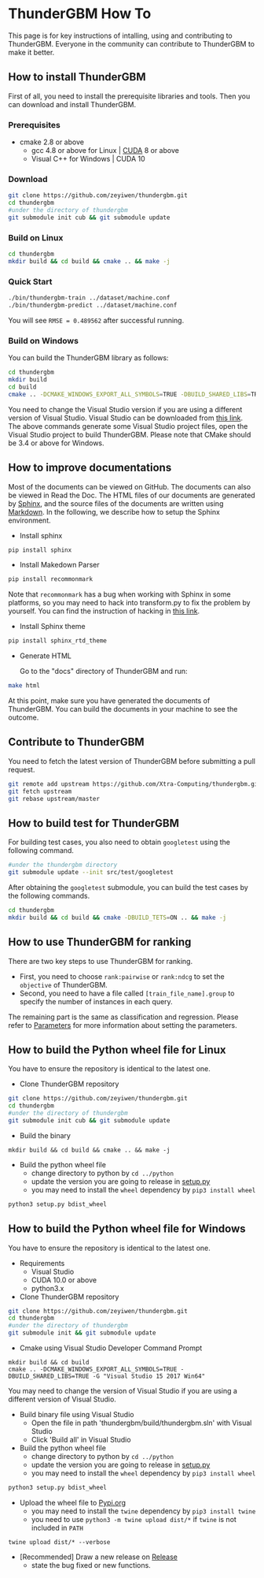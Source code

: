 ThunderGBM How To
======
This page is for key instructions of intalling, using and contributing to ThunderGBM. Everyone in the community can contribute to ThunderGBM to make it better.

## How to install ThunderGBM
First of all, you need to install the prerequisite libraries and tools. Then you can download and install ThunderGBM. 
### Prerequisites
* cmake 2.8 or above
    * gcc 4.8 or above for Linux | [CUDA](https://developer.nvidia.com/cuda-downloads) 8 or above
    * Visual C++ for Windows | CUDA 10


### Download
```bash
git clone https://github.com/zeyiwen/thundergbm.git
cd thundergbm
#under the directory of thundergbm
git submodule init cub && git submodule update
```
### Build on Linux 
```bash
cd thundergbm
mkdir build && cd build && cmake .. && make -j
```

### Quick Start
```bash
./bin/thundergbm-train ../dataset/machine.conf
./bin/thundergbm-predict ../dataset/machine.conf
```
You will see `RMSE = 0.489562` after successful running.

### Build on Windows
You can build the ThunderGBM library as follows:
```bash
cd thundergbm
mkdir build
cd build
cmake .. -DCMAKE_WINDOWS_EXPORT_ALL_SYMBOLS=TRUE -DBUILD_SHARED_LIBS=TRUE -G "Visual Studio 15 2017 Win64"
```
You need to change the Visual Studio version if you are using a different version of Visual Studio. Visual Studio can be downloaded from [this link](https://www.visualstudio.com/vs/). The above commands generate some Visual Studio project files, open the Visual Studio project to build ThunderGBM. Please note that CMake should be 3.4 or above for Windows.

## How to improve documentations
Most of the documents can be viewed on GitHub. The documents can also be viewed in Read the Doc. The HTML files of our documents are generated by [Sphinx](http://www.sphinx-doc.org/en/stable/), and the source files of the documents are written using [Markdown](http://commonmark.org/). In the following, we describe how to setup the Sphinx environment.

* Install sphinx
```bash
pip install sphinx
```

* Install Makedown Parser
```bash
pip install recommonmark
```
Note that ```recommonmark``` has a bug when working with Sphinx in some platforms, so you may need to hack into transform.py to fix the problem by yourself. You can find the instruction of hacking in [this link](https://github.com/sphinx-doc/sphinx/issues/3800).

* Install Sphinx theme
```bash
pip install sphinx_rtd_theme
```

* Generate HTML

   Go to the "docs" directory of ThunderGBM and run:
```bash
make html
```

At this point, make sure you have generated the documents of ThunderGBM. You can build the documents in your machine to see the outcome.

## Contribute to ThunderGBM
You need to fetch the latest version of ThunderGBM before submitting a pull request.
```bash
git remote add upstream https://github.com/Xtra-Computing/thundergbm.git
git fetch upstream
git rebase upstream/master
```

## How to build test for ThunderGBM
For building test cases, you also need to obtain ``googletest`` using the following command.
```bash
#under the thundergbm directory
git submodule update --init src/test/googletest
```
After obtaining the ``googletest`` submodule, you can build the test cases by the following commands.
```bash
cd thundergbm
mkdir build && cd build && cmake -DBUILD_TETS=ON .. && make -j
```

## How to use ThunderGBM for ranking

There are two key steps to use ThunderGBM for ranking.
* First, you need to choose ``rank:pairwise`` or ``rank:ndcg`` to set the ``objective`` of ThunderGBM.
* Second, you need to have a file called ``[train_file_name].group`` to specify the number of instances in each query.

The remaining part is the same as classification and regression. Please refer to [Parameters](parameters.md) for more information about setting the parameters.

## How to build the Python wheel file for Linux
You have to ensure the repository is identical to the latest one.
* Clone ThunderGBM repository
```bash
git clone https://github.com/zeyiwen/thundergbm.git
cd thundergbm
#under the directory of thundergbm
git submodule init cub && git submodule update
```
* Build the binary
```base
mkdir build && cd build && cmake .. && make -j
```
* Build the python wheel file
    - change directory to python by `cd ../python`
    - update the version you are going to release in [setup.py](https://github.com/Xtra-Computing/thundergbm/blob/c89d6da6008f945c09aae521c95cfe5b8bdd8db5/python/setup.py#L20)
    - you may need to install the `wheel` dependency by ``pip3 install wheel``
```bash
python3 setup.py bdist_wheel
```
## How to build the Python wheel file for Windows
You have to ensure the repository is identical to the latest one.
* Requirements
    - Visual Studio
    - CUDA 10.0 or above
    - python3.x
* Clone ThunderGBM repository
```bash
git clone https://github.com/zeyiwen/thundergbm.git
cd thundergbm
#under the directory of thundergbm
git submodule init && git submodule update
```
* Cmake using Visual Studio Developer Command Prompt
```base
mkdir build && cd build
cmake .. -DCMAKE_WINDOWS_EXPORT_ALL_SYMBOLS=TRUE -DBUILD_SHARED_LIBS=TRUE -G "Visual Studio 15 2017 Win64"
```
   You may need to change the version of Visual Studio if you are using a different version of Visual Studio.
* Build binary file using Visual Studio
   - Open the file in path 'thundergbm/build/thundergbm.sln' with Visual Studio
   - Click 'Build all' in Visual Studio
* Build the python wheel file
    - change directory to python by `cd ../python`
    - update the version you are going to release in [setup.py](https://github.com/Xtra-Computing/thundergbm/blob/c89d6da6008f945c09aae521c95cfe5b8bdd8db5/python/setup.py#L20)
    - you may need to install the `wheel` dependency by ``pip3 install wheel``
```bash
python3 setup.py bdist_wheel
```
* Upload the wheel file to [Pypi.org](https://pypi.org)
    - you may need to install the `twine` dependency by ``pip3 install twine``
    - you need to use ``python3 -m twine upload dist/*`` if ``twine`` is not included in ``PATH``
```sybase
twine upload dist/* --verbose
```
* [Recommended] Draw a new release on [Release](https://github.com/Xtra-Computing/thundergbm/releases)
    * state the bug fixed or new functions.
